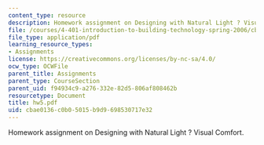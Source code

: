 ```yaml
---
content_type: resource
description: Homework assignment on Designing with Natural Light ? Visual Comfort.
file: /courses/4-401-introduction-to-building-technology-spring-2006/cbae0136c0b05015b9d9698530717e32_hw5.pdf
file_type: application/pdf
learning_resource_types:
- Assignments
license: https://creativecommons.org/licenses/by-nc-sa/4.0/
ocw_type: OCWFile
parent_title: Assignments
parent_type: CourseSection
parent_uid: f94934c9-a276-332e-82d5-806af808462b
resourcetype: Document
title: hw5.pdf
uid: cbae0136-c0b0-5015-b9d9-698530717e32
---
```

Homework assignment on Designing with Natural Light ? Visual Comfort.
